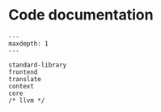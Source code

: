 # Code documentation

<!-- https://heliaxdev.github.io/juvix-docs/juvix/context/
https://heliaxdev.github.io/juvix-docs/juvix/core/
https://heliaxdev.github.io/juvix-docs/juvix/michelson/
https://heliaxdev.github.io/juvix-docs/juvix/plonk/
https://heliaxdev.github.io/juvix-docs/juvix/sexp/
https://heliaxdev.github.io/juvix-docs/juvix/standard-library/
https://heliaxdev.github.io/juvix-docs/juvix/translate/
https://heliaxdev.github.io/juvix-docs/juvix/witch/
https://heliaxdev.github.io/juvix-docs/juvix/easy/ -->
```{toctree}
---
maxdepth: 1
---

standard-library
frontend
translate
context
core
/* llvm */

```

